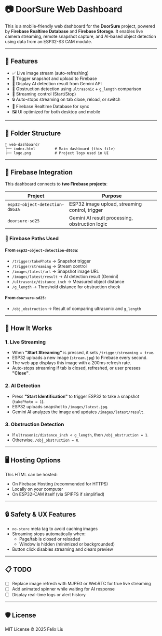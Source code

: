 # 📷 DoorSure Web Dashboard

This is a mobile-friendly web dashboard for the **DoorSure** project, powered by **Firebase Realtime Database** and **Firebase Storage**. It enables live camera streaming, remote snapshot capture, and AI-based object detection using data from an ESP32-S3 CAM module.

---

## 🌟 Features

- ✅ Live image stream (auto-refreshing)
- 📸 Trigger snapshot and upload to Firebase
- 🧠 Display AI detection result from Gemini API
- 🚪 Obstruction detection using `ultrasonic` + `g_length` comparison
- 🔴 Streaming control (Start/Stop)
- 🔒 Auto-stops streaming on tab close, reload, or switch
- 🔁 Firebase Realtime Database for sync
- 🖼️ UI optimized for both desktop and mobile

---

## 📁 Folder Structure

```
📁 web-dashboard/
├── index.html         # Main dashboard (this file)
├── logo.png           # Project logo used in UI
```

---

## 🧱 Firebase Integration

This dashboard connects to **two Firebase projects**:

| Project | Purpose |
|--------|---------|
| `esp32-object-detection-d863a` | ESP32 image upload, streaming control, trigger |
| `doorsure-sd25` | Gemini AI result processing, obstruction logic |

### 🔌 Firebase Paths Used

#### From `esp32-object-detection-d863a`:
- `/trigger/takePhoto` → Snapshot trigger
- `/trigger/streaming` → Stream control
- `/images/latest/url` → Snapshot image URL
- `/images/latest/result` → AI detection result (Gemini)
- `/ultrasonic/distance_inch` → Measured object distance
- `/g_length` → Threshold distance for obstruction check

#### From `doorsure-sd25`:
- `/obj_obstruction` → Result of comparing ultrasonic and `g_length`

---

## 🧪 How It Works

### 1. **Live Streaming**
- When **"Start Streaming"** is pressed, it sets `/trigger/streaming = true`.
- ESP32 uploads a new image (`stream.jpg`) to Firebase every second.
- The web app displays this image with a 200ms refresh rate.
- Auto-stops streaming if tab is closed, refreshed, or user presses **"Close"**.

### 2. **AI Detection**
- Press **"Start Identification"** to trigger ESP32 to take a snapshot (`takePhoto = 1`).
- ESP32 uploads snapshot to `/images/latest.jpg`.
- Gemini AI analyzes the image and updates `/images/latest/result`.

### 3. **Obstruction Detection**
- If `ultrasonic/distance_inch < g_length`, then `/obj_obstruction = 1`.
- Otherwise, `/obj_obstruction = 0`.

---

## 🖥️ Hosting Options

This HTML can be hosted:
- On Firebase Hosting (recommended for HTTPS)
- Locally on your computer
- On ESP32-CAM itself (via SPIFFS if simplified)

---

## 🔒 Safety & UX Features

- `no-store` meta tag to avoid caching images
- Streaming stops automatically when:
  - Page/tab is closed or reloaded
  - Window is hidden (minimized or backgrounded)
- Button click disables streaming and clears preview

---

## 📋 TODO

- [ ] Replace image refresh with MJPEG or WebRTC for true live streaming
- [ ] Add animated spinner while waiting for AI response
- [ ] Display real-time logs or alert history

---

## 🛡️ License

MIT License © 2025 Felix Liu
